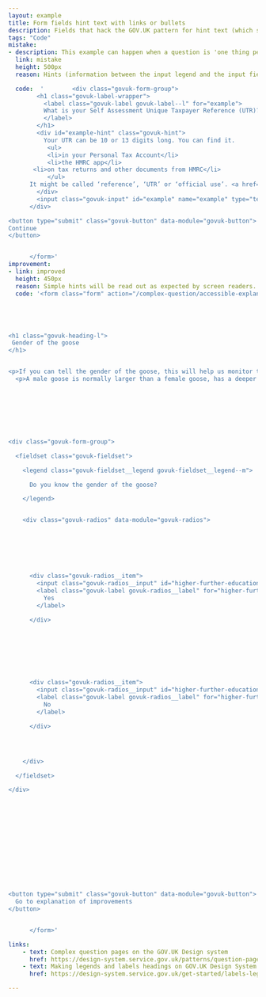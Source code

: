 ```yaml
---
layout: example
title: Form fields hint text with links or bullets
description: Fields that hack the GOV.UK pattern for hint text (which should be a paragraph of text only)
tags: "Code"
mistake:
- description: This example can happen when a question is 'one thing per page' or if multiple things are on a page.
  link: mistake
  height: 500px
  reason: Hints (information between the input legend and the input field) must be simple without complex formatting or links. If extra formatting like lists and links are put in the hint area between an input legend and the input, a screenreader may not read them correctly.

  code:  '        <div class="govuk-form-group">
        <h1 class="govuk-label-wrapper">
          <label class="govuk-label govuk-label--l" for="example">
          What is your Self Assessment Unique Taxpayer Reference (UTR)?
          </label>
        </h1>
        <div id="example-hint" class="govuk-hint">
          Your UTR can be 10 or 13 digits long. You can find it.
           <ul>
           <li>in your Personal Tax Account</li>
           <li>the HMRC app</li>
       <li>on tax returns and other documents from HMRC</li>
           </ul>
      It might be called ‘reference’, ‘UTR’ or ‘official use’. <a href="https://www.gov.uk/find-utr-number">How to find your UTR</a>
        </div>
        <input class="govuk-input" id="example" name="example" type="text" aria-describedby="example-hint">
      </div>

<button type="submit" class="govuk-button" data-module="govuk-button">
Continue
</button>


      </form>'
improvement:
- link: improved
  height: 450px
  reason: Simple hints will be read out as expected by screen readers. If the input needs significant guidance and links, it should be rewritten as a complex question.
  code: '<form class="form" action="/complex-question/accessible-explanation" method="post">





<h1 class="govuk-heading-l">
 Gender of the goose
</h1>


<p>If you can tell the gender of the goose, this will help us monitor the gender mix of the goose population.</p>
  <p>A male goose is normally larger than a female goose, has a deeper honk and may be more agressive.</p>








<div class="govuk-form-group">

  <fieldset class="govuk-fieldset">

    <legend class="govuk-fieldset__legend govuk-fieldset__legend--m">

      Do you know the gender of the goose?

    </legend>


    <div class="govuk-radios" data-module="govuk-radios">







      <div class="govuk-radios__item">
        <input class="govuk-radios__input" id="higher-further-education" name="higher-further-education" type="radio" value="Yes">
        <label class="govuk-label govuk-radios__label" for="higher-further-education">
          Yes
        </label>

      </div>








      <div class="govuk-radios__item">
        <input class="govuk-radios__input" id="higher-further-education-2" name="higher-further-education" type="radio" value="No">
        <label class="govuk-label govuk-radios__label" for="higher-further-education-2">
          No
        </label>

      </div>




    </div>

  </fieldset>

</div>














<button type="submit" class="govuk-button" data-module="govuk-button">
  Go to explanation of improvements
</button>


      </form>'

links:
    - text: Complex question pages on the GOV.UK Design system
      href: https://design-system.service.gov.uk/patterns/question-pages/#asking-complex-questions-without-using-hint-text
    - text: Making legends and labels headings on GOV.UK Design System
      href: https://design-system.service.gov.uk/get-started/labels-legends-headings/

---
```

